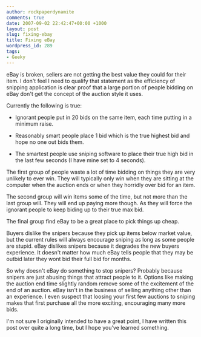 ```yaml
---
author: rockpaperdynamite
comments: true
date: 2007-09-02 22:42:47+00:00 +1000
layout: post
slug: fixing-ebay
title: Fixing eBay
wordpress_id: 289
tags:
- Geeky
---
```


eBay is broken, sellers are not getting the best value they could for their item. I don't feel I need to qualify that statement as the efficiency of snipping application is clear proof that a large portion of people bidding on eBay don't get the concept of the auction style it uses.

Currently the following is true:



	
  * Ignorant people put in 20 bids on the same item, each time putting in a minimum raise.

	
  * Reasonably smart people place 1 bid which is the true highest bid and hope no one out bids them.

	
  * The smartest people use sniping software to place their true high bid in the last few seconds (I have mine set to 4 seconds).<!-- more -->


The first group of people waste a lot of time bidding on things they are very unlikely to ever win. They will typically only win when they are sitting at the computer when the auction ends or when they horridly over bid for an item.

The second group will win items some of the time, but not more than the last group will. They will end up paying more though. As they will force the ignorant people to keep biding up to their true max bid.

The final group find eBay to be a great place to pick things up cheap.

Buyers dislike the snipers because they pick up items below market value, but the current rules will always encourage sniping as long as some people are stupid. eBay dislikes snipers because it degrades the new buyers experience. It doesn't matter how much eBay tells people that they may be outbid later they wont bid their full bid for months.

So why doesn't eBay do something to stop snipers? Probably because snipers are just abusing things that attract people to it. Options like making the auction end time slightly random remove some of the excitement of the end of an auction. eBay isn't in the business of selling anything other than an experience. I even suspect that loosing your first few auctions to sniping makes that first purchase all the more exciting, encouraging many more bids.

I'm not sure I originally intended to have a great point, I have written this post over quite a long time, but I hope you've learned something.
